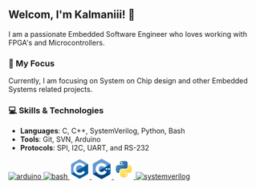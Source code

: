 ## Welcom, I'm Kalmaniii! 👋

I am a passionate Embedded Software Engineer who loves working with FPGA's and Microcontrollers.

### 🚀 My Focus

Currently, I am focusing on System on Chip design and other Embedded Systems related projects.

### 💻 Skills & Technologies

- **Languages**: C, C++, SystemVerilog, Python, Bash
- **Tools**: Git, SVN, Arduino
- **Protocols**: SPI, I2C, UART, and RS-232

<p align="left"> 
  <a href="https://www.arduino.cc/" target="_blank" rel="noreferrer"> <img src="https://cdn.worldvectorlogo.com/logos/arduino-1.svg" alt="arduino" width="40" height="40"/> </a> 
  <a href="https://www.gnu.org/software/bash/" target="_blank" rel="noreferrer"> <img src="https://www.vectorlogo.zone/logos/gnu_bash/gnu_bash-icon.svg" alt="bash" width="40" height="40"/> </a> 
  <a href="https://www.cprogramming.com/" target="_blank" rel="noreferrer"> <img src="https://raw.githubusercontent.com/devicons/devicon/master/icons/c/c-original.svg" alt="c" width="40" height="40"/> </a> 
  <a href="https://www.w3schools.com/cpp/" target="_blank" rel="noreferrer"> <img src="https://raw.githubusercontent.com/devicons/devicon/master/icons/cplusplus/cplusplus-original.svg" alt="cplusplus" width="40" height="40"/> </a>
  <a href="https://www.python.org" target="_blank" rel="noreferrer"> <img src="https://raw.githubusercontent.com/devicons/devicon/master/icons/python/python-original.svg" alt="python" width="40" height="40"/> </a> 
  <a href="https://en.wikipedia.org/wiki/SystemVerilog" target="_blank" rel="noreferrer"> <img src="https://raw.githubusercontent.com/file-icons/source/master/svg/SystemVerilog.svg?sanitize=true" alt="systemverilog" width="40" height="40"/> </a> 
</p>

<!--
<h3 align="left">Languages and Tools:</h3>
### 🌱 I’m currently learning

- [What are you learning or exploring right now?]
- [Anything else you're diving into?]

### 📫 How to reach me

- Email: [your email]
- LinkedIn: [your LinkedIn URL]
- Twitter: [your Twitter handle]
- GitHub: [your GitHub profile link]

**kalmaniii/Kalmaniii** is a ✨ _special_ ✨ repository because its `README.md` (this file) appears on your GitHub profile.

Here are some ideas to get you started:

- 🔭 I’m currently working on ...
- 🌱 I’m currently learning ...
- 👯 I’m looking to collaborate on ...
- 🤔 I’m looking for help with ...
- 💬 Ask me about ...
- 📫 How to reach me: ...
- 😄 Pronouns: ...
- ⚡ Fun fact: ...
-->
